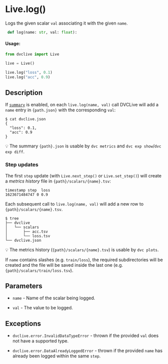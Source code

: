 # Live.log()

Logs the given scalar `val` associating it with the given `name`.

```py
 def log(name: str, val: float):
```

#### Usage:

```py
from dvclive import Live

live = Live()

live.log("loss", 0.1)
live.log("acc", 0.9)
```

## Description

If [`summary`](/doc/dvclive/api-reference/live/#parameters) is enabled, on each
`live.log(name, val)` call DVCLive will add a `name` entry in `{path.json}` with
the corresponding `val`:

```dvc
$ cat dvclive.json
{
  "loss": 0.1,
  "acc": 0.9
}
```

💡 The summary `{path}.json` is usable by `dvc metrics` and
`dvc exp show`/`dvc exp diff`.

### Step updates

The first `step` update (with `Live.next_step()` or `Live.set_step()`) will
create a _metrics history_ file in `{path}/scalars/{name}.tsv`:

```
timestamp step  loss
1623671484747 0 0.9
```

Each subsequent call to `live.log(name, val)` will add a new row to
`{path}/scalars/{name}.tsv`.

```dvc
$ tree
├── dvclive
│   └── scalars
│       ├── acc.tsv
│       └── loss.tsv
└── dvclive.json
```

💡 The metrics history (`{path}/scalars/{name}.tsv`) is usable by `dvc plots`.

If `name` contains slashes (e.g. `train/loss`), the required subdirectories will
be created and the file will be saved inside the last one (e.g.
`{path}/scalars/train/loss.tsv`).

## Parameters

- `name` - Name of the scalar being logged.

- `val` - The value to be logged.

## Exceptions

- `dvclive.error.InvalidDataTypeError` - thrown if the provided `val` does not
  have a supported type.

- `dvclive.error.DataAlreadyLoggedError` - thrown if the provided `name` has
  already been logged within the same `step`.
